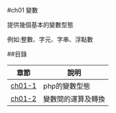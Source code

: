 #ch01 變數


提供幾個基本的變數型態

例如:整數、字元、字串、浮點數


##目錄

|章節                                        |說明                                         |
|--------------------------------------------|---------------------------------------------|
|[ch01-1](ch01-1/)                           |php的變數型態                                |
|[ch01-2](ch01-2/)                           |變數間的運算及轉換                           |
